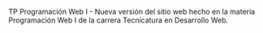 TP Programación Web I - Nueva versión del sitio web hecho en la materia Programación Web I de la carrera Tecnicatura en Desarrollo Web.
